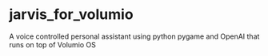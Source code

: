 # jarvis_for_volumio
A voice controlled personal assistant using python pygame and OpenAI that runs on top of Volumio OS
